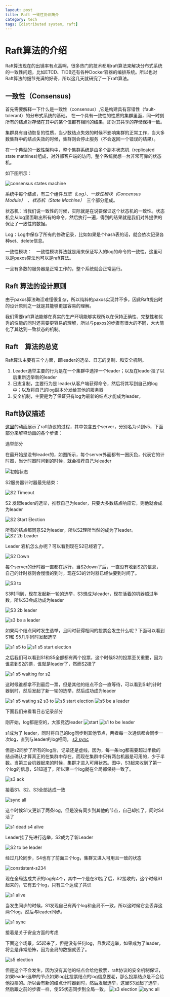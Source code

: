 ```yaml
---
layout: post
title: Raft 一致性协议简介
category: tech
tags: [distributed system, raft]
---
```


# Raft算法的介绍

Raft算法现在的出镜率有点高啊，很多热门的技术都用raft算法来解决分布式系统的一致性问题，比如ETCD、TiDB还有各种Docker容器的编排系统。所以也对Raft算法的细节充满的好奇，所以这几天就研究了一下raft算法。

## 一致性（Consensus)
首先需要解释一下什么是一致性（consensus）,它是构建具有容错性（fault-tolerant）的分布式系统的基础。
在一个具有一致性的性质的集群里面，同一时刻所有的结点对存储在其中的某个值都有相同的结果，即对其共享的存储保持一致。

集群具有自动恢复的性质，当少数结点失效的时候不影响集群的正常工作，当大多数集群中的结点失效的时候，集群则会停止服务（不会返回一个错误的结果）。

在一个典型的一致性架构中，整个集群系统是由多个副本状态机（replicated state mathines)组成，对外部客户端的访问，整个系统就想一台非常可靠的状态机。

如下图所示：

![consensus states machine](http://ninjadq.qiniudn.com/raft-intro/raft/replicated-state-machine.png)

系统中每个结点，有三个组件*日志（Log）*、*一致性模块（Concensus Module）*　、*状态机（State Machine）*　三个部分组成。

状态机：当我们说一致性的时候，实际就是在说要保证这个状态机的一致性。状态机会从log里面取出所有的命令，然后执行一遍，得到的结果就是我们对外提供的保证了一致性的数据。

Log：Log中保存了所有的修改记录，比如如果是个hash表的话，就会依次记录各种set、delete信息。

一致性模块：　一致性模块算法就是用来保证写入的log的命令的一致性，这里可以是paxos算法也可以是raft算法。

一旦有多数的服务器是正常工作的，整个系统就会正常运行。

## Raft 算法的设计原则

由于paxos算法晦涩难懂很复杂，所以纯粹的paxos实现并不多，因此Raft提出时的设计原则之一就是其能够更加容易的理解。

我们需要raft算法能够在真实的生产环境能够实现所以在保持正确性、完整性和优秀的性能的同时还需要更容易的理解，所以与paxos的步骤有很大的不同，大大简化了其达到一致状态的机制。

## Raft　算法的总览

Raft算法主要有三个方面，即leader的选举、日志的复制、和安全机制。

1. Leader选举主要的行为是在一个集群中选择一个leader；以及在leader挂了以后重新选举新的leader
2. 日志复制，主要行为是 leader从客户端获得命令，然后将其写到自己的log中；以及将自己的log副本分发给其他的服务器
3. 安全机制，主要是为了保证只有log为最新的结点才能成为leader。

## Raft协议描述

[这里](https://raft.github.io/raftscope-replay/index.html)的动画展示了raft协议的过程，其中包含五个server，分别名为s1到s5，下面部分来解释动画的各个步骤：

选举部分

在最开始是没有leader的，如图所示，每个server外面都有一圈灰色，代表它的计时器，当计时器时间到的时候，就会推荐自己为leader

![初始状态](http://ninjadq.qiniudn.com/raft-intro/election/2-election-start-2.png)

S2服务器计时器最先结束：

![S2 Timeout](http://ninjadq.qiniudn.com/raft-intro/election/3-election-start-s2-tm.png)

S2 发起leader的选举，推荐自己为leader，只要大多数结点响应它，则他就会成为leader

![S2 Start Election](http://ninjadq.qiniudn.com/raft-intro/election/4-election-s2-leader-election.png)

所有的结点都同意S2为leader，所以S2理所当然的成为了leader。
![S2 2b Leader](http://ninjadq.qiniudn.com/raft-intro/election/5-election-s2-2b-leader.png)

Leader 宕机怎么办呢？可以看到现在S2已经宕了。

![S2 Down](http://ninjadq.qiniudn.com/raft-intro/election/6-election-s2-down.png)

每个server的计时器一直都在运行，当S2down了后，一直没有收到S2的信息，自己的计时器则会慢慢的到时，现在S3的计时器已经快要到时间了。

![S3 to](http://ninjadq.qiniudn.com/raft-intro/election/7-election-s3-to.png)

S3时间到，现在发起新一轮的选举，S3想成为leader，现在活着的机器超过半数，所以S3会成功成为leader

![S3 2b leader](http://ninjadq.qiniudn.com/raft-intro/election/8-election-s3-tb-leader.png)

![s3 be a leader](http://ninjadq.qiniudn.com/raft-intro/election/9-s3blearder.png)

如果两个结点同时发生选举，且同时获得相同的投票会发生什么呢？下面可以看到S1和 S5几乎同时发起选举

![s1 s5 to]()
![s1 s5 start election](http://ninjadq.qiniudn.com/raft-intro/election/11-s1_s5_start_election.png)

之后我们可以看到S1和S5全部都有两个投票，这个时候S2的投票至关重要，因为谁拿到S2的票，谁就是leader了，然而S2挂了

![s1 s5 waiting for s2](http://ninjadq.qiniudn.com/raft-intro/election/11-s1-s2-waiting-for-s2.png)

这时候谁都拿不到最后一票，但是其他的结点不会一直等待，可以看到S4的计时器到时，然后发起了新一轮的选举，然后成功成为leader

![s1 s5 wating s2 s3 to](http://ninjadq.qiniudn.com/raft-intro/election/12-s1s5-wating-s2-s3-to.png)
![s5 start election](http://ninjadq.qiniudn.com/raft-intro/election/13-s3-start-election.png)
![s5 be a leader](http://ninjadq.qiniudn.com/raft-intro/election/14-s5-be-a-leader.png)

下面我们来看看日志记录部分

刚开始，log都是空的，大家竞选leader
![start](http://ninjadq.qiniudn.com/raft-intro/log-replica/1-start-election.png)
![s1 to be leader ](http://ninjadq.qiniudn.com/raft-intro/log-replica/1-start-election.png)

s1成为了 leader，同时将自己的log同步到其他节点，两者每一次通信都会同步一次log，直到与leader的log相同。
[s2 sync](http://ninjadq.qiniudn.com/raft-intro/log-replica/2-s2-be-a-leader.png)

但是s2同步了所有的log后，记录还是虚线，因为，每一条log都需要超过半数的结点确认才算真正的在集群中存在。而现在集群中只有两台机器是可用的，少于半数。当第三台机器起来的时候，集群才进入可用状态。图中，S3起来收到了第一个log的信息，S1知道了，所以第一个log就在全局都保持一致了。

![s3 ack](http://ninjadq.qiniudn.com/raft-intro/log-replica/4-ack-s3.png)

接着S1、S2、S3全部达成一致

![sync all](http://ninjadq.qiniudn.com/raft-intro/log-replica/5-sync123.png)

这个时候S1又更新了两条log，但是没有同步到其他的节点，自己却挂了，同时S4活了

![s1 dead s4 alive](http://ninjadq.qiniudn.com/raft-intro/log-replica/6-s1-dead.png)

Leader挂了先进行选举，S2成为了新Leader

![S2 to be leader](http://ninjadq.qiniudn.com/raft-intro/log-replica/7-s2-to-be-leader.png)

经过几轮同步，S4也有了前面三个log，集群又进入可用且一致的状态

![constistent-s234](http://ninjadq.qiniudn.com/raft-intro/log-replica/8-consistent-s234.png)

现在全局达成共识的log有4个，其中一个是在S1挂了后，S2接收的，这个时候S1起来的，它有五个log，只有三个达成了共识

![s1 alive](http://ninjadq.qiniudn.com/raft-intro/log-replica/9-s1-alive.png)

当发生同步的时候，S1发现自己有两个log和全局不一致，所以这时候它会丢弃这两个log，然后与leader同步。

![s1 sync](http://ninjadq.qiniudn.com/raft-intro/log-replica/10-s1-sync.png)


接着是关于安全方面的考虑

下面这个场景，S5起来了，但是没有任何log，且发起选举，如果成为了leader，将会是非常恐怖，因为全局的数据就丢了。

![s5 election](http://ninjadq.qiniudn.com/raft-intro/log-replica/11-s5-election.png)

但是这个不会发生，因为没有其他的结点会给他投票，raft协议的安全机制保证，如果leader选举的节点如果log比投票结点的log信息要老，那么投票结点是不会给他投票的。所以会有新的结点计时器到时，然后发起选举，这里S3发起了选举，然后跟之前的步骤一样，使S5状态同步到全局一致。
![s3 election](http://ninjadq.qiniudn.com/raft-intro/log-replica/12-s3-election.png)
![sync all](http://ninjadq.qiniudn.com/raft-intro/log-replica/13-sync-all.png)
